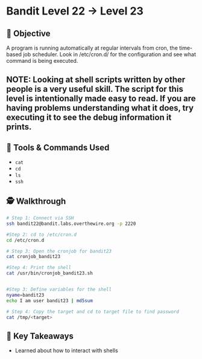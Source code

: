# Bandit Level 22 → Level 23

## 🧠 Objective
A program is running automatically at regular intervals from cron, the time-based job scheduler. Look in /etc/cron.d/ for the configuration and see what command is being executed.

NOTE: Looking at shell scripts written by other people is a very useful skill. The script for this level is intentionally made easy to read. If you are having problems understanding what it does, try executing it to see the debug information it prints.
---

## 🧰 Tools & Commands Used
-  `cat`
-  `cd`
-  `ls`
-  `ssh`

## 🕵️ Walkthrough

```bash
# Step 1: Connect via SSH
ssh bandit22@bandit.labs.overthewire.org -p 2220

#Step 2: cd to /etc/cron.d
cd /etc/cron.d

# Step 3: Open the cronjob for bandit23
cat cronjob_bandit23

#Step 4: Print the shell
cat /usr/bin/cronjob_bandit23.sh


#Step 3: Define variables for the shell
nyame=bandit23
echo I am user bandit23 | md5sum 

# Step 4: Copy the target and cd to target file to find password
cat /tmp/<target>
```
## 📌 Key Takeaways
- Learned about how to interact with shells